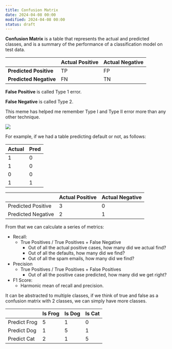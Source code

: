 ```yaml
---
title: Confusion Matrix
date: 2024-04-08 00:00
modified: 2024-04-08 00:00
status: draft
---
```


**Confusion Matrix** is a table that represents the actual and predicted classes, and is a summary of the performance of a classification model on test data.

|                            | Actual Positive | Actual Negative |
| -------------------------- | --------------- | --------------- |
| **Predicted Positive**     | TP              | FP              |
| **Predicted Negative**<br> | FN              | TN              |

**False Positive** is called Type 1 error.

**False Negative** is called Type 2.

This meme has helped me remember Type I and Type II error more than any other technique.

![](/_media/confusion-matrix-type-i-and-type-ii.png)

For example, if we had a table predicting default or not, as follows:

| Actual | Pred |
| ------ | ---- |
| 1      | 0    |
| 1      | 0    |
| 0      | 0    |
| 1      | 1    |

|                    | Actual Positive | Actual Negative |
| ------------------ | --------------- | --------------- |
| Predicted Positive | 3               | 0               |
| Predicted Negative | 2               | 1               |

From that we can calculate a series of metrics:

* Recall:
    * True Positives / True Positives + False Negative
        * Out of all the actual positive cases, how many did we actual find?
        * Out of all the defaults, how many did we find?
        * Out of all the spam emails, how many did we find?
* Precision
    * True Positives / True Positives + False Positives
        * Out of all the positive case predicted, how many did we get right?
* F1 Score:
    * Harmonic mean of recall and precision.

It can be abstracted to multiple classes, if we think of true and false as a confusion matrix with 2 classes, we can simply have more classes.

|              | Is Frog | Is Dog | Is Cat |
| ------------ | ------- | ------ | ------ |
| Predict Frog | 5       | 1      | 0      |
| Predict Dog  | 1       | 5      | 1      |
| Predict Cat  | 2       | 1      | 5      |
